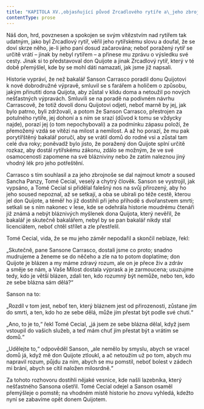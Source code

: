 ```yaml
---
title: "KAPITOLA XV.,objasňující původ Zrcadlového rytíře a\_jeho zbrojnoše."
contentType: prose
---
```


  

Náš don, hrd, povznesen a spokojen se svým vítězstvím nad rytířem tak udatným, jako byl Zrcadlový rytíř, věřil jeho rytířskému slovu a doufal, že se doví skrze něho, je-li jeho paní dosud začarována; neboť poražený rytíř se určitě vrátí – jinak by nebyl rytířem – a přinese mu zprávu o výsledku své cesty. Jinak si to představoval don Quijote a jinak Zrcadlový rytíř, který v té době přemýšlel, kde by se mohl dáti namazati, jak jsme již napsali.

Historie vypráví, že než bakalář Sanson Carrasco poradil donu Quijotovi k nové dobrodružné výpravě, smluvil se s farářem a holičem o způsobu, jakým přinutiti dona Quijota, aby zůstal v klidu doma a netoužil po nových nešťastných výpravách. Smluvili se na poradě na podivném návrhu Carrascově, že totiž dovolí donu Quijotovi odjeti, neboť marně by jej, jak bylo patrno, byli zdržovali, a potom že Sanson Carrasco, přestrojen za potulného rytíře, jej dohoní a s ním se srazí (důvod k tomu se vždycky najde), porazí jej (o tom nepochybovali) a za podmínku zápasu položí, že přemožený vzdá se vítězi na milost a nemilost. A až ho porazí, že mu pak porytířštěný bakalář poručí, aby se vrátil domů do rodné vsi a zůstal tam celé dva roky; poněvadž bylo jisto, že poražený don Quijote splní určitě rozkaz, aby dostál rytířskému zákonu, zdálo se možným, že ve své osamocenosti zapomene na své blázniviny nebo že zatím naleznou jiný vhodný lék pro jeho potřeštění.

Carrasco s tím souhlasil a za jeho zbrojnoše se dal najmout kmotr a soused Sancha Panzy, Tomé Cecial, veselý a chytrý člověk. Sanson se vystrojil, jak vypsáno, a Tomé Cecial si přidělal falešný nos na svůj přirozený, aby ho jeho soused nepoznal, až se setkají, a oba se ubírali po téže cestě, kterou jel don Quijote, a téměř ho již dostihli při jeho příhodě s dvořanstvem smrti; setkali se s ním nakonec v lese, kde se odehrála historie moudrému čtenáři již známá a nebýt bláznivých myšlenek dona Quijota, který nevěřil, že bakalář je skutečně bakalářem, nebyl by se pan bakalář nikdy stal licenciátem, neboť chtěl střílet a zle přestřelil.

Tomé Cecial, vida, že se mu jeho záměr nepodařil a skončil neblaze, řekl:

„Skutečně, pane Sansone Carrasco, dostali jsme co proto; snadno mudrujeme a ženeme se do něčeho a zle na to potom doplatíme; don Quijote je blázen a my máme zdravý rozum, ale on je přece živ a zdráv a směje se nám, a Vaše Milost dostala výprask a je zarmoucena; usuzujme tedy, kdo je větší blázen, zdali ten, kdo rozumný být nemůže, nebo ten, kdo ze sebe blázna sám dělá?“

Sanson na to:

„Rozdíl v tom jest, neboť ten, který bláznem jest od přirozenosti, zůstane jím do smrti, a ten, kdo ho ze sebe dělá, může jím přestat být podle své chuti.“

„Ano, to je to,“ řekl Tomé Cecial, „já jsem ze sebe blázna dělal, když jsem vstoupil do vašich služeb, a teď mám chuť jím přestat být a vrátím se domů.“

„Udělejte to,“ odpověděl Sanson, „ale nemělo by smyslu, abych se vracel domů já, když mě don Quijote ztloukl, a ač netoužím už po tom, abych mu napravil rozum, půjdu za ním, abych se mu pomstil, neboť bolest v zádech mi brání, abych se cítil naložen milosrdně.“

Za tohoto rozhovoru dostihli nějaké vesnice, kde našli lazebníka, který nešťastného Sansona ošetřil. Tomé Cecial odejel a Sanson osaměl přemýšleje o pomstě; na vhodném místě historie ho znovu vyhledá, kdežto nyní se zabavíme opět donem Quijotem.
